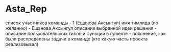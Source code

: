 # Asta_Rep
список участников команды - 1 (Ещанова Аксынгул)
имя тимлида (по желанию) - Ещанова Аксынгул
описание выбранной идеи решения - 
описание пользовательских типов и функций в проекте - 
пояснение, как были распределены задачи в команде (кто какую часть проекта реализовывал)